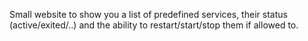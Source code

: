 Small website to show you a list of predefined services, their status (active/exited/..) and the ability to 
restart/start/stop them if allowed to.